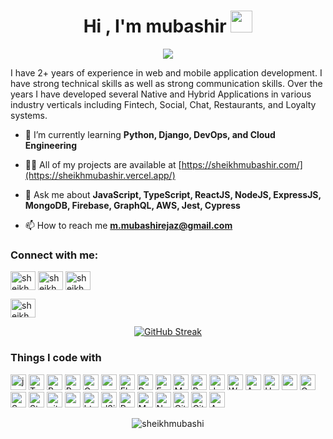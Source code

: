 
<h1 align="center">Hi , I'm mubashir <img src="https://media.giphy.com/media/hvRJCLFzcasrR4ia7z/giphy.gif" width="35"></h1>

<p align="center">
  <a href="https://github.com/DenverCoder1/readme-typing-svg"><img src="https://readme-typing-svg.herokuapp.com?lines=mubashir+ejaz;Web+Application+Developer;Mobile+Application+Developer;&center=true&width=500&height=50"></a>
</p>
I have 2+ years of experience in web and mobile application development. I have strong technical skills as well as strong communication skills. Over the years I have developed several Native and Hybrid Applications in various industry verticals including Fintech, Social, Chat, Restaurants, and Loyalty systems.

<div>

- 🌱 I’m currently learning **Python, Django, DevOps, and Cloud Engineering**

- 👨‍💻 All of my projects are available at [https://sheikhmubashir.com/](https://sheikhmubashir.vercel.app/)

- 💬 Ask me about **JavaScript, TypeScript, ReactJS, NodeJS, ExpressJS, MongoDB, Firebase, GraphQL, AWS, Jest, Cypress**

- 📫 How to reach me **m.mubashirejaz@gmail.com**

<h3 align="left">Connect with me:</h3>
<p align="left">
<a href="https://www.linkedin.com/in/sheikhmubashir/" target="blank"><img align="center" src="https://raw.githubusercontent.com/rahuldkjain/github-profile-readme-generator/master/src/images/icons/Social/linked-in-alt.svg" alt="sheikhmubashi" height="30" width="40" /></a>
  <a href="https://x.com/sheikh_mubashi" target="blank"><img align="center" src="https://raw.githubusercontent.com/rahuldkjain/github-profile-readme-generator/master/src/images/icons/Social/twitter.svg" alt="sheikhmubashi" height="30" width="40" /></a>
  <a href="https://medium.com/@smubashir655" target="blank"><img align="center" src="https://raw.githubusercontent.com/rahuldkjain/github-profile-readme-generator/master/src/images/icons/Social/medium.svg" alt="sheikhmubashi" height="30" width="40" /></a>
</p>
<a href="https://dev.to/mubashir" target="blank"><img align="center" src="https://raw.githubusercontent.com/rahuldkjain/github-profile-readme-generator/master/src/images/icons/Social/devto.svg" alt="sheikhmubashir" height="30" width="40" /></a>
<div align="center">
  
[![GitHub Streak](http://github-readme-streak-stats.herokuapp.com?user=sheikhmubashi&theme=dark&hide_border=true&date_format=%5BY.%5Dn.j)](https://git.io/streak-stats)
</div>

</div>

<h3>Things I code with</h3>
<p>
  <img height='25px' alt="js" src="https://img.shields.io/badge/JavaScript-323330?style=for-the-badge&logo=javascript&logoColor=F7DF1E"/>
  <img height='25px' alt="TypeScript" src="https://img.shields.io/badge/-TypeScript-007ACC?style=flat-square&logo=typescript&logoColor=white" />


  <img height='25px' alt="React" src="https://img.shields.io/badge/-Next.js-00000F?style=flat-square&logo=nextdotjs&logoColor=white" />
  <img height='25px' alt="React" src="https://img.shields.io/badge/-React-45b8d8?style=flat-square&logo=react&logoColor=white" />
  <img height='25px' alt="Gatsby" src="https://img.shields.io/badge/Gatsby-663399?style=for-the-badge&logo=gatsby&logoColor=white" />
  <img height='25px' alt="react-native" src="https://img.shields.io/badge/React_Native-20232A?style=for-the-badge&logo=react&logoColor=61DAFB" />
  <img height='25px' alt="Flutter" src="https://img.shields.io/badge/Flutter-02569B?style=for-the-badge&logo=flutter&logoColor=white" />
  <img height='25px' alt="Dart" src="https://img.shields.io/badge/Dart-0175C2?style=for-the-badge&logo=dart&logoColor=white" />
   <img height='25px' alt="Express" src="https://img.shields.io/badge/Express.js-404D59?style=for-the-badge" />
  <img height='25px' alt="MySql" src="https://img.shields.io/badge/MySQL-00000F?style=for-the-badge&logo=mysql&logoColor=white" />
  <img height='25px' alt="PostgreSQL" src="https://img.shields.io/badge/PostgreSQL-316192?style=for-the-badge&logo=postgresql&logoColor=white" />
  <img height='25px' alt="Jest" src="https://img.shields.io/badge/Jest-323330?style=for-the-badge&logo=Jest&logoColor=white" />
  <img height='25px' alt="Webpack" src="https://img.shields.io/badge/-Webpack-8DD6F9?style=flat-square&logo=webpack&logoColor=white" /> 
  <img height='25px' alt="Apollo" src="https://img.shields.io/badge/-Apollo%20GraphQL-311C87?style=flat-square&logo=apollo-graphql&logoColor=white" />
  <img height='25px' alt="Heroku" src="https://img.shields.io/badge/-Heroku-430098?style=flat-square&logo=heroku&logoColor=white" />
  <img height='25px' alt="redux" src="https://img.shields.io/badge/-Redux-764ABC?style=flat-square&logo=redux&logoColor=white" />
  <img height='25px' alt="GraphQL" src="https://img.shields.io/badge/-GraphQL-E10098?style=flat-square&logo=graphql&logoColor=white" />
  <img height='25px' alt="Sass" src="https://img.shields.io/badge/-Sass-CC6699?style=flat-square&logo=sass&logoColor=white" />
  <img height='25px' alt="Styled Components" src="https://img.shields.io/badge/-Styled_Components-db7092?style=flat-square&logo=styled-components&logoColor=white" />
  <img height='25px' alt="git" src="https://img.shields.io/badge/-Git-F05032?style=flat-square&logo=git&logoColor=white" />
  <img height='25px' alt="npm" src="https://img.shields.io/badge/-NPM-CB3837?style=flat-square&logo=npm&logoColor=white" />
  <img height='25px' alt="html5" src="https://img.shields.io/badge/-HTML5-E34F26?style=flat-square&logo=html5&logoColor=white" />
  <img height='25px' alt="d3js" src="https://img.shields.io/badge/-D3.js-F9A03C?style=flat-square&logo=d3.js&logoColor=white" />
  <img height='25px' alt="Prettier" src="https://img.shields.io/badge/-Prettier-F7B93E?style=flat-square&logo=prettier&logoColor=white" />
  <img height='25px' alt="MongoDB" src="https://img.shields.io/badge/-MongoDB-13aa52?style=flat-square&logo=mongodb&logoColor=white" />
  <img height='25px' alt="Nodejs" src="https://img.shields.io/badge/-Nodejs-43853d?style=flat-square&logo=Node.js&logoColor=white" />
   <img height='25px' alt="Github" src="https://img.shields.io/badge/GitHub-100000?style=for-the-badge&logo=github&logoColor=white" />
    <img height='25px' alt="Gitlab" src="https://img.shields.io/badge/GitLab-330F63?style=for-the-badge&logo=gitlab&logoColor=white" />
    <img height='25px' alt="AWS" src="https://img.shields.io/badge/Amazon_AWS-232F3E?style=for-the-badge&logo=amazon-aws&logoColor=white" />
</p>

<p align="center"><img align="center" src="https://github-readme-stats.vercel.app/api/top-langs?username=sheikhmubashi&show_icons=true&locale=en&layout=compact" alt="sheikhmubashi" /></p>
